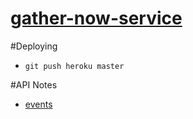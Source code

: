 # [gather-now-service](https://gather-now-service.herokuapp.com)

#Deploying
- `git push heroku master`

#API Notes

- [events](https://gather-now-service.herokuapp.com/events)
